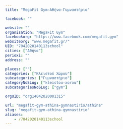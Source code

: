 ```yaml
---
title: "MegaFit Gym-Αθήνα-Γυμναστήριο"

facebook: ""

website: ""
organisation: "MegaFit Gym"
facebookorg: "https://www.facebook.com/megafit.gym"
websiteorg: "www.megafit.gr/"
UID: "7042020140113school"
cities: ["Αθήνα"]
perioxi: ""
address: ""

places: [""]
categories: ["Κλειστού Χώρου"]
subcategories: ["Γυμναστήριο"]
categoryNoSLug: ["kleistou-xorou"]
subcategoriesNoSLug: ["gym"]

orgUID: "org14042020001315"

url: "megafit-gym-athina-gymnastirio/athina"
slug: "megafit-gym-athina-gymnastirio"
aliases:
    - /7042020140113school
---
```






